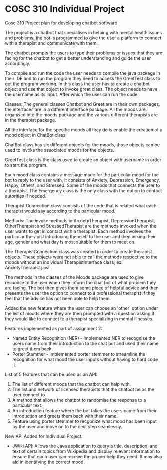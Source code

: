 # COSC 310 Individual Project
Cosc 310 Project plan for developing chatbot software

The project is a chatbot that specialises in helping with mental health issues and problems, the bot is programmed to give the user a platform to connect with a therapist and communicate with them.

The chatbot prompts the users to type their problems or issues that they are facing for the chatbot to get a better understanding and guide the user accordingly.

To compile and run the code the user needs to compile the java package in their IDE and to run the program they need to access the GreetTest class to get the program working. In this class the user has to create a chatbot object and use that object to invoke greet class. The object needs to have the username as its input. After which the user can run the code.

Classes: 
The general classes Chatbot and Greet are in their own packages, the interfaces are in a different interface package. All the moods are organised into the moods package and the various different therapists are in the therapist package.


All the interface for the specific moods all they do is enable the creation of a mood object in ChatBot class 

ChatBot class has six different objects for the moods, those objects can be used to invoke the associated moods for the objects.

GreetTest class is the class used to create an object with username in order to start the program.

Each mood class contains a message made for the particular mood for the bot to reply to the user with, it consists of Anxiety, Depression, Emergency, Happy, Others, and Stressed. Some of the moods that connects the user to a therapist. The Emergency class is the only class with the option to contact autorities if needed.

Therapist Connection class consists of the code that is related what each therapist would say according to the particular mood.

Methods:
The invoke methods in AnxietyTherapist, DepressionTherapist, OtherTherapist and StressedTherapist are the methods invoked when the user wants to get in contact with a therapist. Each method involves the particular therapist introducing themself to the user and then asking their age, gender and what day is most suitable for them to meet on.

The TherapistConnection class was created in order to create therapist objects. These objects were not able to call the methods respective to the moods without an individual TherapistInterface class, ex: AnxietyTherapist.java

The methods in the classes of the Moods package are used to give response to the user when they inform the chat bot of what problem they are facing. The bot then gives them some piece of helpful advice and then presents the user the option to connect to a professional therapist if they feel that the advice has not been able to help them. 

Added the new feature where the user can choose an 'other' option under the list of moods where they are then prompted with a question asking if they would like to connect to a therapist specializing in mental illnesses. 

Features implemented as part of assignment 2: 
  * Named Entity Recognition (NER) - Implemented NER to recognize the users name from their introduction to the chat bot and used their name to greet them back.
  * Porter Stemmer - Implemented porter stemmer to streamline the recognition for what mood the user inputs without having to hard code it.

List of 5 features that can be used as an API:
 1. The list of different moods that the chatbot can help with. 
 2. The list and network of licensed therapists that the chatbot helps the user connect to.
 3. A method that allows the chatbot to randomise the response to a particular text.
 4. An introduction feature where the bot takes the users name from their introduction and greets them back with their name. 
 5. Feature using porter stemmer to recgonize what mood has been input by the user and move on to the next step seamlessly. 
 
 New API Added for Individual Project:
 - JWiki API: Allows the Java application to query a title, description, and text of certain topics from Wikipedia and display relevant information to ensure that each user can receive the proper help they need. It may also aid in identifying the correct mood.
